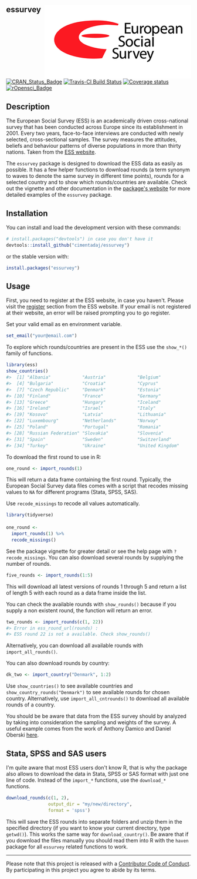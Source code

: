 
essurvey <img src="man/figures/ess_logo.png" align="right" />
-------------------------------------------------------------

[![CRAN\_Status\_Badge](http://www.r-pkg.org/badges/version/essurvey)](https://cran.r-project.org/package=essurvey) [![Travis-CI Build Status](https://travis-ci.org/cimentadaj/essurvey.svg?branch=master)](https://travis-ci.org/cimentadaj/essurvey) [![Coverage status](https://codecov.io/gh/cimentadaj/essurvey/branch/master/graph/badge.svg)](https://codecov.io/github/cimentadaj/essurvey?branch=master) [![rOpensci\_Badge](https://badges.ropensci.org/201_status.svg)](https://github.com/ropensci/onboarding/issues/201)

Description
-----------

The European Social Survey (ESS) is an academically driven cross-national survey that has been conducted across Europe since its establishment in 2001. Every two years, face-to-face interviews are conducted with newly selected, cross-sectional samples. The survey measures the attitudes, beliefs and behaviour patterns of diverse populations in more than thirty nations. Taken from the [ESS website](http://www.europeansocialsurvey.org/about/).

The `essurvey` package is designed to download the ESS data as easily as possible. It has a few helper functions to download rounds (a term synonym to waves to denote the same survey in different time points), rounds for a selected country and to show which rounds/countries are available. Check out the vignette and other documentation in the [package's website](https://cimentadaj.github.io/essurvey/) for more detailed examples of the `essurvey` package.

Installation
------------

You can install and load the development version with these commands:

``` r
# install.packages("devtools") in case you don't have it
devtools::install_github("cimentadaj/essurvey")
```

or the stable version with:

``` r
install.packages("essurvey")
```

Usage
-----

First, you need to register at the ESS website, in case you haven't. Please visit the [register](http://www.europeansocialsurvey.org/user/new) section from the ESS website. If your email is not registered at their website, an error will be raised prompting you to go register.

Set your valid email as en environment variable.

``` r
set_email("your@email.com")
```

To explore which rounds/countries are present in the ESS use the `show_*()` family of functions.

``` r
library(ess)
show_countries()
#>  [1] "Albania"            "Austria"            "Belgium"           
#>  [4] "Bulgaria"           "Croatia"            "Cyprus"            
#>  [7] "Czech Republic"     "Denmark"            "Estonia"           
#> [10] "Finland"            "France"             "Germany"           
#> [13] "Greece"             "Hungary"            "Iceland"           
#> [16] "Ireland"            "Israel"             "Italy"             
#> [19] "Kosovo"             "Latvia"             "Lithuania"         
#> [22] "Luxembourg"         "Netherlands"        "Norway"            
#> [25] "Poland"             "Portugal"           "Romania"           
#> [28] "Russian Federation" "Slovakia"           "Slovenia"          
#> [31] "Spain"              "Sweden"             "Switzerland"       
#> [34] "Turkey"             "Ukraine"            "United Kingdom"
```

To download the first round to use in R:

``` r
one_round <- import_rounds(1)
```

This will return a data frame containing the first round. Typically, the European Social Survey data files comes with a script that recodes missing values to `NA` for different programs (Stata, SPSS, SAS).

Use `recode_missings` to recode all values automatically.

``` r
library(tidyverse)

one_round <-
  import_rounds(1) %>%
  recode_missings()
```

See the package vignette for greater detail or see the help page with `?recode_missings`. You can also download several rounds by supplying the number of rounds.

``` r
five_rounds <- import_rounds(1:5)
```

This will download all latest versions of rounds 1 through 5 and return a list of length 5 with each round as a data frame inside the list.

You can check the available rounds with `show_rounds()` because if you supply a non existent round, the function will return an error.

``` r
two_rounds <- import_rounds(c(1, 22))
#> Error in ess_round_url(rounds) : 
#> ESS round 22 is not a available. Check show_rounds() 
```

Alternatively, you can download all available rounds with `import_all_rounds()`.

You can also download rounds by country:

``` r
dk_two <- import_country("Denmark", 1:2)
```

Use `show_countries()` to see available countries and `show_country_rounds("Denmark")` to see available rounds for chosen country. Alternatively, use `import_all_cntrounds()` to download all available rounds of a country.

You should be be aware that data from the ESS survey should by analyzed by taking into consideration the sampling and weights of the survey. A useful example comes from the work of Anthony Damico and Daniel Oberski [here](http://asdfree.com/european-social-survey-ess.html).

Stata, SPSS and SAS users
-------------------------

I'm quite aware that most ESS users don't know R, that is why the package also allows to download the data in Stata, SPSS or SAS format with just one line of code. Instead of the `import_*` functions, use the `download_*` functions.

``` r
download_rounds(c(1, 2),
                output_dir = "my/new/directory",
                format = 'spss')
```

This will save the ESS rounds into separate folders and unzip them in the specified directory (if you want to know your current directory, type `getwd()`). This works the same way for `download_country()`. Be aware that if you download the files manually you should read them into R with the `haven` package for all `essurvey` related functions to work.

------------------------------------------------------------------------

Please note that this project is released with a [Contributor Code of Conduct](CONDUCT.md). By participating in this project you agree to abide by its terms.
